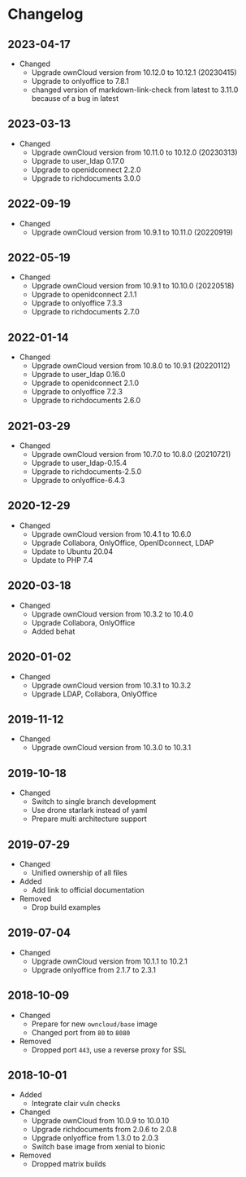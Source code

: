 # Changelog

## 2023-04-17

* Changed
  * Upgrade ownCloud version from 10.12.0 to 10.12.1 (20230415)
  * Upgrade to onlyoffice to 7.8.1
  * changed version of markdown-link-check from latest to 3.11.0 because of a bug in latest

## 2023-03-13

* Changed
  * Upgrade ownCloud version from 10.11.0 to 10.12.0 (20230313)
  * Upgrade to user_ldap 0.17.0
  * Upgrade to openidconnect 2.2.0
  * Upgrade to richdocuments 3.0.0

## 2022-09-19

* Changed
  * Upgrade ownCloud version from 10.9.1 to 10.11.0 (20220919)

## 2022-05-19

* Changed
  * Upgrade ownCloud version from 10.9.1 to 10.10.0 (20220518)
  * Upgrade to openidconnect 2.1.1
  * Upgrade to onlyoffice 7.3.3
  * Upgrade to richdocuments 2.7.0

## 2022-01-14

* Changed
  * Upgrade ownCloud version from 10.8.0 to 10.9.1 (20220112)
  * Upgrade to user_ldap 0.16.0
  * Upgrade to openidconnect 2.1.0
  * Upgrade to onlyoffice 7.2.3
  * Upgrade to richdocuments 2.6.0

## 2021-03-29

* Changed
  * Upgrade ownCloud version from 10.7.0 to 10.8.0 (20210721)
  * Upgrade to user_ldap-0.15.4
  * Upgrade to richdocuments-2.5.0
  * Upgrade to onlyoffice-6.4.3

## 2020-12-29

* Changed
  * Upgrade ownCloud version from 10.4.1 to 10.6.0
  * Upgrade Collabora, OnlyOffice, OpenIDconnect, LDAP
  * Update to Ubuntu 20.04
  * Update to PHP 7.4

## 2020-03-18

* Changed
  * Upgrade ownCloud version from 10.3.2 to 10.4.0
  * Upgrade Collabora, OnlyOffice
  * Added behat

## 2020-01-02

* Changed
  * Upgrade ownCloud version from 10.3.1 to 10.3.2
  * Upgrade LDAP, Collabora, OnlyOffice

## 2019-11-12

* Changed
  * Upgrade ownCloud version from 10.3.0 to 10.3.1

## 2019-10-18

* Changed
  * Switch to single branch development
  * Use drone starlark instead of yaml
  * Prepare multi architecture support

## 2019-07-29

* Changed
  * Unified ownership of all files
* Added
  * Add link to official documentation
* Removed
  * Drop build examples

## 2019-07-04

* Changed
  * Upgrade ownCloud version from 10.1.1 to 10.2.1
  * Upgrade onlyoffice from 2.1.7 to 2.3.1

## 2018-10-09

* Changed
  * Prepare for new `owncloud/base` image
  * Changed port from `80` to `8080`
* Removed
  * Dropped port `443`, use a reverse proxy for SSL

## 2018-10-01

* Added
  * Integrate clair vuln checks
* Changed
  * Upgrade ownCloud from 10.0.9 to 10.0.10
  * Upgrade richdocuments from 2.0.6 to 2.0.8
  * Upgrade onlyoffice from 1.3.0 to 2.0.3
  * Switch base image from xenial to bionic
* Removed
  * Dropped matrix builds
